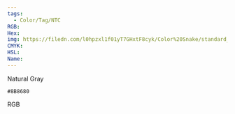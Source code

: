 ```yaml
---
tags:
  - Color/Tag/NTC
RGB:
Hex:
img: https://filedn.com/l0hpzxl1f01yT7GHxtF8cyk/Color%20Snake/standard_csv_to_svg/8B8680.svg
CMYK:
HSL:
Name:
---
```

Natural Gray
```palette
#8B8680
```
RGB
